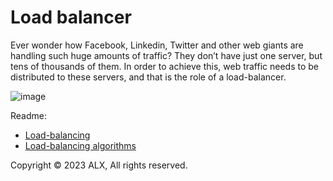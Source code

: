 # Load balancer
Ever wonder how Facebook, Linkedin, Twitter and other web giants are handling such huge amounts of traffic? They don’t have just one server, but tens of thousands of them. In order to achieve this, web traffic needs to be distributed to these servers, and that is the role of a load-balancer.

![image](https://github.com/gillohsylvia/alx-system_engineering-devops/assets/104779232/b318b079-8c65-42db-a408-dd33d4f0305e)


Readme:
* [Load-balancing](http://www.thegeekstuff.com/2016/01/load-balancer-intro/)
* [Load-balancing algorithms](https://community.f5.com/t5/technical-articles/intro-to-load-balancing-for-developers-the-algorithms/ta-p/273759)

Copyright © 2023 ALX, All rights reserved.
